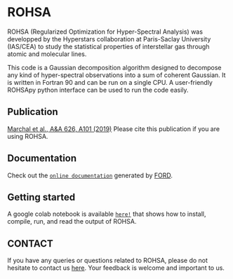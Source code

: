 # ROHSA

ROHSA (Regularized Optimization for Hyper-Spectral Analysis) was developped by the Hyperstars collaboration at Paris-Saclay University (IAS/CEA) to study the statistical properties of interstellar gas through atomic and molecular lines.

This code is a Gaussian decomposition algorithm designed to decompose any kind of hyper-spectral observations into a sum of coherent Gaussian. It is written in Fortran 90 and can be run on a single CPU. A user-friendly ROHSApy python interface can be used to run the code easily.

## Publication
[Marchal et al., A&A 626, A101 (2019)](https://ui.adsabs.harvard.edu/abs/2019A%26A...626A.101M/abstract)
Please cite this publication if you are using ROHSA. 

## Documentation
Check out the [`online documentation`](https://antoinemarchal.github.io/ROHSA/index.html) generated by [FORD](https://github.com/cmacmackin/ford).

## Getting started
A google colab notebook is available [`here!`](https://github.com/antoinemarchal/ROHSA/blob/master/ROHSApy.ipynb) that shows how to install, compile, run, and read the output of ROHSA. 

## CONTACT 
If you have any queries or questions related to ROHSA, please do not hesitate to contact us [here](amarchal@cita.utoronto.ca). Your feedback is welcome and important to us. 


